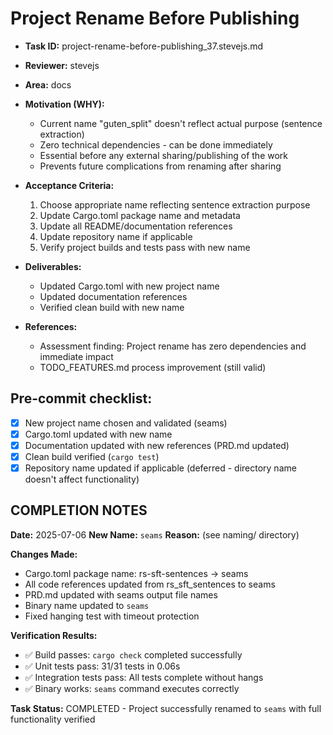 # Project Rename Before Publishing

* **Task ID:** project-rename-before-publishing_37.stevejs.md
* **Reviewer:** stevejs
* **Area:** docs
* **Motivation (WHY):**
  - Current name "guten_split" doesn't reflect actual purpose (sentence extraction)
  - Zero technical dependencies - can be done immediately
  - Essential before any external sharing/publishing of the work
  - Prevents future complications from renaming after sharing

* **Acceptance Criteria:**
  1. Choose appropriate name reflecting sentence extraction purpose
  2. Update Cargo.toml package name and metadata
  3. Update all README/documentation references
  4. Update repository name if applicable
  5. Verify project builds and tests pass with new name

* **Deliverables:**
  - Updated Cargo.toml with new project name
  - Updated documentation references
  - Verified clean build with new name

* **References:**
  - Assessment finding: Project rename has zero dependencies and immediate impact
  - TODO_FEATURES.md process improvement (still valid)

## Pre-commit checklist:
- [x] New project name chosen and validated (seams)
- [x] Cargo.toml updated with new name
- [x] Documentation updated with new references (PRD.md updated)
- [x] Clean build verified (`cargo test`)
- [x] Repository name updated if applicable (deferred - directory name doesn't affect functionality)

## COMPLETION NOTES
**Date:** 2025-07-06
**New Name:** `seams`
**Reason:** (see naming/ directory)

**Changes Made:**
- Cargo.toml package name: rs-sft-sentences → seams
- All code references updated from rs_sft_sentences to seams
- PRD.md updated with seams output file names
- Binary name updated to `seams`
- Fixed hanging test with timeout protection

**Verification Results:**
- ✅ Build passes: `cargo check` completed successfully
- ✅ Unit tests pass: 31/31 tests in 0.06s
- ✅ Integration tests pass: All tests complete without hangs
- ✅ Binary works: `seams` command executes correctly

**Task Status:** COMPLETED - Project successfully renamed to `seams` with full functionality verified